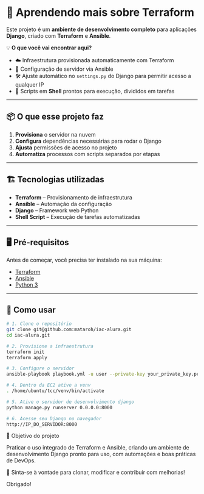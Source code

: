 # 🚀 Aprendendo mais sobre Terraform

Este projeto é um **ambiente de desenvolvimento completo** para aplicações **Django**, criado com **Terraform** e **Ansible**.  

💡 **O que você vai encontrar aqui?**
- ☁️ Infraestrutura provisionada automaticamente com Terraform  
- 🤖 Configuração de servidor via Ansible  
- 🛠 Ajuste automático no `settings.py` do Django para permitir acesso a qualquer IP  
- 🐚 Scripts em **Shell** prontos para execução, divididos em tarefas

---

## 📦 O que esse projeto faz
1. **Provisiona** o servidor na nuvem  
2. **Configura** dependências necessárias para rodar o Django  
3. **Ajusta** permissões de acesso no projeto  
4. **Automatiza** processos com scripts separados por etapas

---

## 🏗 Tecnologias utilizadas
- **Terraform** – Provisionamento de infraestrutura  
- **Ansible** – Automação da configuração  
- **Django** – Framework web Python  
- **Shell Script** – Execução de tarefas automatizadas

---

## 🖥 Pré-requisitos
Antes de começar, você precisa ter instalado na sua máquina:
- [Terraform](https://developer.hashicorp.com/terraform/downloads)
- [Ansible](https://docs.ansible.com/ansible/latest/installation_guide/intro_installation.html)
- [Python 3](https://www.python.org/downloads/)

---

## 📌 Como usar
```bash
# 1. Clone o repositório
git clone git@github.com:mataroh/iac-alura.git
cd iac-alura.git

# 2. Provisione a infraestrutura
terraform init
terraform apply

# 3. Configure o servidor
ansible-playbook playbook.yml -u user --private-key your_private_key.pem -i hosts.yml

# 4. Dentro da EC2 ative a venv
. /home/ubuntu/tcc/venv/bin/activate

# 5. Ative o servidor de desenvolvimento django
python manage.py runserver 0.0.0.0:8000

# 6. Acesse seu Django no navegador
http://IP_DO_SERVIDOR:8000
````
🎯 Objetivo do projeto

Praticar o uso integrado de Terraform e Ansible, criando um ambiente de desenvolvimento Django pronto para uso, com automações e boas práticas de DevOps.

💬 Sinta-se à vontade para clonar, modificar e contribuir com melhorias!

Obrigado!
